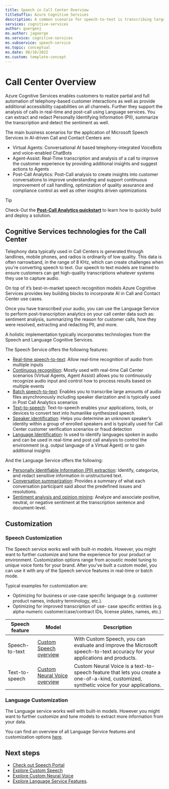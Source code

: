 ```yaml
---
title: Speech in Call Center Overview
titleSuffix: Azure Cognitive Services
description: A common scenario for speech-to-text is transcribing large volumes of telephony data that come from various systems, such as interactive voice response (IVR) in batch and real-time. By using Speech services a business can get high-quality audio/voice integration to support these scenarios.
services: cognitive-services
author: goergenj
ms.author: jagoerge
ms.service: cognitive-services
ms.subservice: speech-service
ms.topic: conceptual
ms.date: 08/10/2022
ms.custom: template-concept
---
```


# Call Center Overview

Azure Cognitive Services enables customers to realize partial and full automation of telephony-based customer interactions as well as provide additional accessibility capabilities on all channels. Further they support the analysis of calls in real-time and post-call using Language services. You can extract and redact Personally Identifying Information (PII), summarize the transcription and detect the sentiment as well.

The main business scenarios for the application of Microsoft Speech Services in AI-driven Call and Contact Centers are:
- Virtual Agents: Conversational AI based telephony-integrated VoiceBots and voice-enabled ChatBots
- Agent-Assist: Real-Time transcription and analysis of a call to improve the customer experience by providing additional insights and suggest actions to Agents
- Post-Call Analytics: Post-Call analysis to create insights into customer conversations to improve understanding and support continuous improvement of call handling, optimization of quality assurance and compliance control as well as other insights driven optimizations

> [!TIP]
> Check-Out the **[Post-Call Analytics quickstart](./call-center-quickstart)** to learn how to quickly build and deploy a solution.

## Cognitive Services technologies for the Call Center

Telephony data typically used in Call Centers is generated through landlines, mobile phones, and radios is ordinarily of low quality. This data is often narrowband, in the range of 8 KHz, which can create challenges when you're converting speech to text. Our speech to text models are trained to ensure customers can get high-quality transcriptions whatever systems they use to capture audio.

On top of it’s best-in-market speech recognition models Azure Cognitive Services provides key building blocks to incorporate AI in Call and Contact Center use cases.

Once you have transcribed your audio, you can use the Language Service to perform post-transcription analytics on your call center data such as: sentiment analysis, summarizing the reason for customer calls, how they were resolved, extracting and redacting PII, and more.

A holistic implementation typically incorporates technologies from the Speech and Language Cognitive Services. 

The Speech Service offers the following features:
- [Real-time speech-to-text](/azure/cognitive-services/speech-service/how-to-recognize-speech): Allow real-time recognition of audio from multiple inputs
- [Continuous recognition](/azure/cognitive-services/speech-service/how-to-recognize-speech#use-continuous-recognition): Mostly used with real-time Call Center scenarios (Virtual Agents, Agent Assist) allows you to continuously recognize audio input and control how to process results based on multiple events
- [Batch speech-to-text](/azure/cognitive-services/speech-service/batch-transcription): Enables you to transcribe large amounts of audio files asynchronously including speaker diarization and is typically used in Post Call Analytics scenarios
- [Text-to-speech](/azure/cognitive-services/speech-service/text-to-speech): Text-to-speech enables your applications, tools, or devices to convert text into humanlike synthesized speech
- [Speaker identification](/azure/cognitive-services/speech-service/speaker-recognition-overview): Helps you determine an unknown speaker’s identity within a group of enrolled speakers and is typically used for Call Center customer verification scenarios or fraud detection
- [Language Identification](/azure/cognitive-services/speech-service/language-identification): Is used to identify languages spoken in audio and can be used in real-time and post call analysis to control the environment (e.g. output language of a Virtual Agent) or to gain additional insights

And the Language Service offers the following:
- [Personally Identifiable Information (PII) extraction](/azure/cognitive-services/language-service/personally-identifiable-information/overview): Identify, categorize, and redact sensitive information in unstructured text.
- [Conversation summarization](/azure/cognitive-services/language-service/summarization/overview?tabs=conversation-summarization): Provides a summary of what each conversation participant said about the predefined issues and resolutions.
- [Sentiment analysis and opinion mining](/azure/cognitive-services/language-service/sentiment-opinion-mining/overview): Analyze and associate positive, neutral, or negative sentiment at the transcription sentence and document-level.

## Customization
### Speech Customization

The Speech service works well with built-in models. However, you might want to further customize and tune the experience for your product or environment. Customization options range from acoustic model tuning to unique voice fonts for your brand. After you've built a custom model, you can use it with any of the Speech service features in real-time or batch mode.

Typical examples for customization are:
- Optimizing for business or use-case specific language (e.g. customer product names, industry terminology, etc.).
- Optimizing for improved transcription of use- case specific entities (e.g. alpha-numeric customer/case/contract IDs, license plates, names, etc.)

| Speech feature | Model | Description |
| -------------- | ----- | ----------- |
| Speech-to-text | [Custom Speech overview](/azure/cognitive-services/speech-service/custom-speech-overview) | With Custom Speech, you can evaluate and improve the Microsoft speech-to-text accuracy for your applications and products. |
| Text-to-speech | [Custom Neural Voice overview](/azure/cognitive-services/speech-service/custom-neural-voice) | Custom Neural Voice is a text-to-speech feature that lets you create a one-of-a-kind, customized, synthetic voice for your applications. |

### Language Customization
The Language service works well with built-in models. However you might want to further customize and tune models to extract more information from your data.

You can find an overview of all Language Service features and customization options [here](/azure/cognitive-services/language-service/overview#available-features).

## Next steps

- [Check out Speech Portal](https://speech.microsoft.com)
- [Explore Custom Speech](/azure/cognitive-services/speech-service/custom-speech-overview)
- [Explore Custom Neural Voice](/azure/cognitive-services/speech-service/custom-neural-voice)
- [Explore Language Service Features](/azure/cognitive-services/language-service/overview#available-features).

